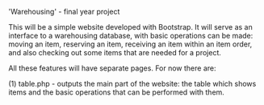 'Warehousing' - final year project

This will be a simple website developed with Bootstrap. It will serve as an interface to a warehousing database, 
with basic operations can be made: moving an item, reserving an item, receiving an item within an item order, and also
checking out some items that are needed for a project.

All these features will have separate pages. For now there are:

(1) table.php - outputs the main part of the website: the table which shows items and the basic operations that can be
				performed with them.
